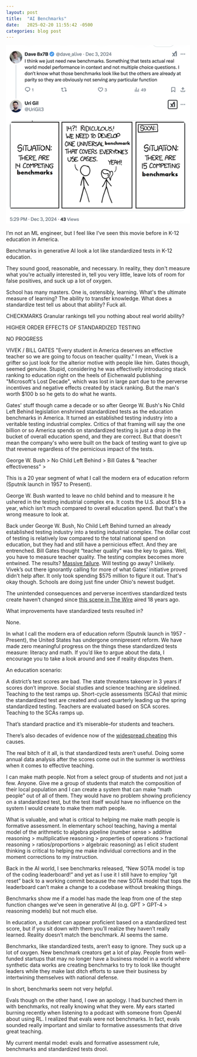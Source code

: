```yaml
---
layout: post
title:  "AI Benchmarks"
date:   2025-02-20 11:55:42 -0500
categories: blog post
---
```


!["We just need a better benchmark!"](/assets/benchmarks.png)

I’m not an ML engineer, but I feel like I’ve seen this movie before in K-12 education in America.

Benchmarks in generative AI look a lot like standardized tests in K-12 education.

They sound good, reasonable, and necessary. In reality, they don't measure what you're actually interested in, tell you very little, leave lots of room for false positives, and suck up a lot of oxygen.

School has many masters. One is, ostensibly, learning. What's the ultimate measure of learning? The ability to transfer knowledge. What does a standardize test tell us about that ability? Fuck all.

CHECKMARKS
Granular rankings tell you nothing about real world ability?


HIGHER ORDER EFFECTS OF STANDARDIZED TESTING

NO PROGRESS

VIVEK / BILL GATES "Every student in America deserves an effective teacher so we are going to focus on teacher quality." I mean, Vivek is a grifter so just look for the alterior motive with people like him. Gates though, seemed genuine. Stupid, considering he was effectivelly introducing stack ranking to education right on the heels of Eichenwald publishing "Microsoft's Lost Decade", which was lost in large part due to the perverse incentives and negative effects created by stack ranking. But the man's worth $100 b so he gets to do what he wants.

Gates' stuff though came a decade or so after George W. Bush's No Child Left Behind legislation enshrined standardized tests as the education benchmarks in America. It turned an established testing industry into a veritable testing industrial complex. Critics of that framing will say the one billion or so America spends on standardized testing is just a drop in the bucket of overall education spend, and they are correct. But that doesn't mean the company's who were built on the back of testing want to give up that revenue regardless of the pernicious impact of the tests.




George W. Bush > No Child Left Behind > Bill Gates & "teacher effectiveness" > 

This is a 20 year segment of what I call the modern era of education reform (Sputnik launch in 1957 to Present). 

George W. Bush wanted to leave no child behind and to measure it he ushered in the testing industrial complex era. It costs the U.S. about $1 b a year, which isn't much compared to overall education spend. But that's the wrong measure to look at. 

Back under George W. Bush, No Child Left Behind turned an already established testing industry into a testing industrial complex. The dollar cost of testing is relatively low compared to the total national spend on education, but they had and still have a pernicious effect. And they are entrenched. Bill Gates thought “teacher quality” was the key to gains. Well, you have to measure teacher quality. The testing complex becomes more entwined. The results? [Massive failure][gates-rand]. Will testing go away? Unlikely. Vivek’s out there ignorantly calling for more of what Gates’ initiative proved didn’t help after. It only took spending $575 million to figure it out. That's okay though. Schools are doing just fine under Ohio's newest budget.

The unintended consequences and perverse incentives standardized tests create haven’t changed since [this scene in The Wire][the-wire] aired 18 years ago.

What improvements have standardized tests resulted in?

None.

In what I call the modern era of education reform (Sputnik launch in 1957 - Present), the United States has undergone omnipresent reform. We have made zero meaningful progress on the things these standardized tests measure: literacy and math. If you’d like to argue about the data, I encourage you to take a look around and see if reality disputes them.

An education scenario:

A district’s test scores are bad. The state threatens takeover in 3 years if scores don’t improve. Social studies and science teaching are sidelined. Teaching to the test ramps up. Short-cycle assessments (SCAs) that mimic the standardized test are created and used quarterly leading up the spring standardized testing. Teachers are evaluated based on SCA scores. Teaching to the SCAs ramps up. 

That’s standard practice and it’s miserable–for students and teachers. 

There’s also decades of evidence now of the [widespread cheating][cheating] this causes.

The real bitch of it all, is that standardized tests aren’t useful. Doing some annual data analysis after the scores come out in the summer is worthless when it comes to effective teaching. 

I can make math people. Not from a select group of students and not just a few. Anyone. Give me a group of students that match the composition of their local population and I can create a system that can make “math people” out of all of them. They would have no problem showing proficiency on a standardized test, but the test itself would have no influence on the system I would create to make them math people.

What is valuable, and what is critical to helping me make math people is formative assessment. In elementary school teaching, having a mental model of the arithmetic to algebra pipeline (number sense > additive reasoning > multiplicative reasoning > properties of operations > fractional reasoning > ratios/proportions > algebraic reasoning) as I elicit student thinking is critical to helping me make individual corrections and in the moment corrections to my instruction.

Back in the AI world, I see benchmarks released, “New SOTA model is top of the coding leaderboard!” and yet as I use it I still have to employ “git reset” back to a working commit because the new SOTA model that tops the leaderboard can’t make a change to a codebase without breaking things.

Benchmarks show me if a model has made the leap from one of the step function changes we’ve seen in generative AI (o.g. GPT > GPT-4 > reasoning models) but not much else.

In education, a student can appear proficient based on a standardized test score, but if you sit down with them you’ll realize they haven’t really learned. Reality doesn’t match the benchmark. AI seems the same.

Benchmarks, like standardized tests, aren’t easy to ignore. They suck up a lot of oxygen. New benchmark creators get a lot of play. People from well-funded startups that may no longer have a business model in a world where synthetic data works are creating benchmarks to try to look like thought leaders while they make last ditch efforts to save their business by intertwining themselves with national defense.

In short, benchmarks seem not very helpful.

Evals though on the other hand, I owe an apology. I had bunched them in with benchmarks, not really knowing what they were. My ears started burning recently when listening to a podcast with someone from OpenAI about using RL. I realized that evals were not benchmarks. In fact, evals sounded really important and similar to formative assessments that drive great teaching.

My current mental model: evals and formative assessment rule, benchmarks and standardized tests drool. 

[gates-rand]: https://www.rand.org/pubs/research_reports/RR2242.html
[the-wire]: https://www.youtube.com/watch?v=_ogxZxu6cjM
[cheating]: https://www.google.com/search?client=firefox-b-1-d&q=k-12+standardized+test+cheating